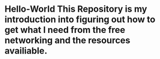 # Hello-World This Repository is my introduction into figuring out how to get what I need from the free networking and the resources availiable. 



